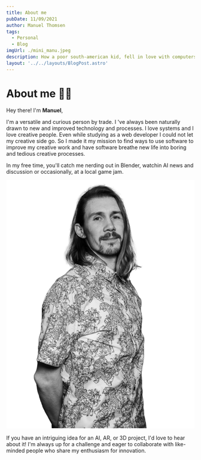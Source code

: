```yaml
---
title: About me
pubDate: 11/09/2021
author: Manuel Thomsen
tags:
  - Personal
  - Blog
imgUrl: ./mini_manu.jpeg
description: How a poor south-american kid, fell in love with computers.
layout: '../../layouts/BlogPost.astro'
---
```


# About me 🙋‍♂️

Hey there! I'm **Manuel**,

I'm a versatile and curious person by trade. I 've always been naturally drawn to new and improved technology and processes. I love systems and I love creative people. Even while studying as a web developer I could not let my creative side go. So I made it my mission to find ways to use software to improve my creative work and have software breathe new life into boring and tedious creative processes.

In my free time, you'll catch me nerding out in Blender, watchin AI news and discussion or occasionally, at a local game jam.

 ![Manuel](./manuel.png)

If you have an intriguing idea for an AI, AR, or 3D project, I'd love to hear about it! I'm always up for a challenge and eager to collaborate with like-minded people who share my enthusiasm for innovation.
